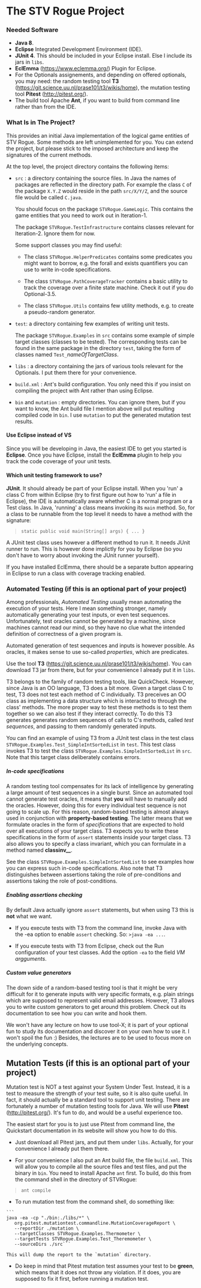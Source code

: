 # The STV Rogue Project

### Needed Software

* __Java 8__.
* __Eclipse__ Integrated Development Environment (IDE).
* __JUnit 4__. This should be included in your Eclipse install. Else I include its jars in `libs`.
* __EclEmma__ (https://www.eclemma.org/) Plugin for Eclipse.
* For the Optionals assignements, and depending on offered optionals, you may need: the random testing tool __T3__ (https://git.science.uu.nl/prase101/t3/wikis/home), the mutation testing tool __Pitest__ (http://pitest.org/).
* The build tool Apache __Ant__, if you want to build from command line rather than from the IDE.

### What Is in The Project?

This provides an initial Java implementation of the logical game entities of STV Rogue.
Some methods are left unimplemented for you. You can extend the project,
but please stick to the imposed architecture and keep the signatures of the current methods.

At the top level, the project directory contains the following items:

   * `src` : a directory containing the source files.
     In Java the names of packages are reflected in the directory path.
     For example the class `C` of the package `X.Y.Z` would reside in the path `src/X/Y/Z`, and the source
     file would be called `C.java`.

     You should focus on the package `STVRogue.GameLogic`. This contains the game entities 
     that you need to work out in Iteration-1.

     The package `STVRogue.TestInfrastructure` contains classes relevant for Iteration-2. 
     Ignore them for now.

     Some support classes you may find useful:

      * The class `STVRogue.HelperPredicates` contains some predicates you might want to borrow, e.g. the forall and exists quantifiers you can use to write in-code specifications.

      * The class `STVRogue.PathCoverageTracker` contains a basic utility to track the coverage over a finite state machine. Check it out if you do Optional-3.5.

      * The class `STVRogue.Utils` contains few utility methods, e.g. to create a pseudo-random generator.


   * `test`: a directory containing few examples of writing unit tests.

     The package `STVRogue.Examples` in `src` contains some example of simple target classes (classes to be tested).
     The corresponding tests can be found in the same package in the directory `test`,
     taking the form of classes named `Test_`_nameOfTargetClass_.

   * `libs` : a directory containing the jars of various tools relevant for the Optionals. I put them there for your convenience.

   * `build.xml` : Ant's build configuration.
     You only need this if you insist on compiling the project with Ant rather than using Eclipse.

   * `bin` and `mutation` : empty directories.
     You can ignore them, but if you want to know, the Ant build file I mention above will put resulting compiled code in `bin`.
     I use `mutation` to put the generated mutation test results.

#### Use Eclipse instead of VS

Since you will be developing in Java, the easiest IDE to get you started is __Eclipse__. Once you have Eclipse, install the __EclEmma__ plugin to help you track the code coverage of your unit tests.

#### Which unit testing framework to use?

__JUnit__. It should already be part of your Eclipse install. When you 'run' a class C from within Eclipse (try to first figure out how to 'run' a file in Eclipse), the IDE is automatically aware whether C is a normal program or a Test class. In Java, 'running' a class means invoking its `main` method. So, for a class to be runnable from the top level it needs to have a method with the signature:

> `static public void main(String[] args) { ... }`

A JUnit test class uses however a different method to run it. It needs JUnit runner to run. This is however done implictly for you by Eclipse (so you don't have to worry about invoking the JUnit runner yourself).

If you have installed EclEmma, there should be a separate button appearing in Eclipse to run a class with coverage tracking enabled.


### Automated Testing (if this is an optional part of your project)

Among professionals, _Automated Testing_ usually mean automating the execution of your tests.
Here I mean something stronger, namely automatically generating your test inputs, or even test
sequences. Unfortunately, test oracles cannot be generated by a machine, since machines
cannot read our mind, so they have no clue what the intended definition of correctness
of a given program is.

Automated generation of test sequences and inputs is however possible. As oracles, it makes sense to use
so-called _properties_, which are predicates.

Use the tool __T3__
(https://git.science.uu.nl/prase101/t3/wikis/home).
You can download T3 jar from there, but for your convenience I already put it in `libs`.

T3 belongs to the family of random testing tools, like QuickCheck. However, since Java is an OO language, T3 does a bit more.
Given a target class C to test, T3 does not test each method of C individually. T3 preceives an OO class as implementing a data structure which is interacted to through the class' methods. The more proper way to test these methods is to test them together so we can also test if they interact correctly. To do this T3 generates generates random sequences of calls to C's methods, called _test sequences_, and passing to them randomly generated inputs.

You can find an example of using T3 from a JUnit test class in the test class `STVRogue.Examples.Test_SimpleIntSortedList` in `test`. This test class invokes T3 to test the class `STVRogue.Examples.SimpleIntSortedList` in `src`. Note that this target class deliberately contains errors.

##### In-code specifications

A random testing tool compensates for its lack of intelligence by generating a large amount of test sequences in a single burst. Since an automated tool cannot generate test oracles, it means that __you__ will have to manually add the oracles. However, doing this for every individual test sequence is not going to scale up. For this reason, random-based testing is almost always used in conjunction with __property-based testing__.  The latter means that we formulate oracles in the form of _specifications_ that are expected to hold over all executions of your target class.
T3 expects you to write these specifications in the form of `assert` statements inside your target class. T3 also allows you to specify a class invariant, which you can formulate in a method named **classinv__**.

See the class `STVRogue.Examples.SimpleIntSortedList` to see examples how you can express such in-code specifications. Also note that T3 distinguishes between assertions taking the role of pre-conditions and assertions taking the role of post-conditions.

##### Enabling assertions checking

By default Java actually ignore `assert` statements, but when using T3 this is **not** what we want.

   * If you execute tests with T3 from the command line, invoke Java with the -ea option to enable `assert` checking. So: `>java -ea ...`.

   * If you execute tests with T3 from Eclipse, check out the Run configuration of your test classes. Add the option `-ea` to the field _VM argguments_.

##### Custom value generators

The down side of a random-based testing tool is that it might be very difficult for it to generate inputs with very specific formats,
e.g. plain strings which are supposed to represent valid email addresses.
However, T3 allows you to write custom generators to get
around this problem. Check out its documentation to see how you can write and hook them.

We won't have any lecture on how to use tool-X; it is part of your optional fun
to study its documentation and discover it on your own how to use it.
I won't spoil the fun :)
Besides, the lectures are to be used to focus more on the underlying concepts.

## Mutation Tests (if this is an optional part of your project)

Mutation test is NOT a test against your System Under Test. Instead, it is
a test to measure the strength of your test suite, so it is also quite useful.
In fact, it should actually be a standard tool to support unit testing.
There are fortunately a number of mutation testing tools for Java.
We will use __Pitest__ (http://pitest.org/).
It's fun to do, and would be a useful experience too.

The easiest start for you is to just use Pitest from command line, the Quickstart documentation in its website will show you how to do this.

   * Just download all Pitest jars, and put them under `libs`. Actually, for your convenience I already put them there.

   * For your convenience I also put an Ant build file, the file `build.xml`. This will allow you to compile all the source files and test files, and put the binary in `bin`. You need to install Apache `ant` first. To build, do this from the command shell in the directory of STVRogue:

   > `ant compile`

   * To run mutation test from the command shell, do something like:

    ```
    java -ea -cp "./bin:./libs/*" \
       org.pitest.mutationtest.commandline.MutationCoverageReport \
       --reportDir ./mutation \
       --targetClasses STVRogue.Examples.Thermometer \
       --targetTests STVRogue.Examples.Test_Theremometer \
       --sourceDirs ./src```

    This will dump the report to the `mutation` directory.

   * Do keep in mind that Pitest mutation test assumes your test to be __green__, which means that it does not throw any violation.
   If it does, you are supposed to fix it first, before running a mutation test.
